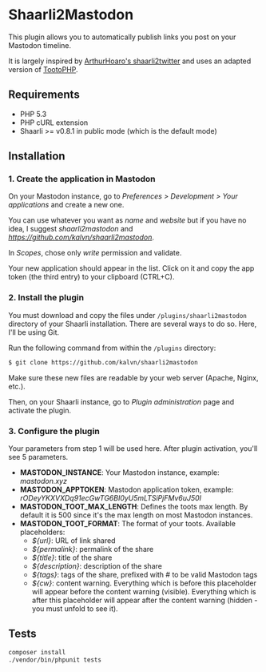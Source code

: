 # Shaarli2Mastodon

This plugin allows you to automatically publish links you post on your Mastodon timeline.

It is largely inspired by [ArthurHoaro's shaarli2twitter](https://github.com/ArthurHoaro/shaarli2twitter) and uses an adapted version of [TootoPHP](https://framagit.org/MaxKoder/TootoPHP).

## Requirements

- PHP 5.3
- PHP cURL extension
- Shaarli >= v0.8.1 in public mode (which is the default mode)


## Installation
### 1. Create the application in Mastodon
On your Mastodon instance, go to *Preferences > Development > Your applications* and create a new one.

You can use whatever you want as *name* and *website* but if you have no idea, I suggest *shaarli2mastodon* and *https://github.com/kalvn/shaarli2mastodon*.

In *Scopes*, chose only *write* permission and validate.

Your new application should appear in the list. Click on it and copy the app token (the third entry) to your clipboard (CTRL+C).

### 2. Install the plugin
You must download and copy the files under `/plugins/shaarli2mastodon` directory of your Shaarli installation. There are several ways to do so. Here, I'll be using Git.

Run the following command from within the `/plugins` directory:

```bash
$ git clone https://github.com/kalvn/shaarli2mastodon
```

Make sure these new files are readable by your web server (Apache, Nginx, etc.).

Then, on your Shaarli instance, go to *Plugin administration* page and activate the plugin.

### 3. Configure the plugin
Your parameters from step 1 will be used here. After plugin activation, you'll see 5 parameters.

- **MASTODON_INSTANCE**: Your Mastodon instance, example: *mastodon.xyz*
- **MASTODON_APPTOKEN**: Mastodon application token, example: *rODeyYKXVXDq91ecGwTG6BI0yU5mLTSiPjFMv6uJ50I*
- **MASTODON_TOOT_MAX_LENGTH**: Defines the toots max length. By default it is 500 since it's the max length on most Mastodon instances.
- **MASTODON_TOOT_FORMAT**: The format of your toots. Available placeholders:
    + *${url}*: URL of link shared
    + *${permalink}*: permalink of the share
    + *${title}*: title of the share
    + *${description}*: description of the share
    + *${tags}*: tags of the share, prefixed with # to be valid Mastodon tags
    + *${cw}*: content warning. Everything which is before this placeholder will appear before the content warning (visible). Everything which is after this placeholder will appear after the content warning (hidden - you must unfold to see it).


## Tests

```bash
composer install
./vendor/bin/phpunit tests
```

